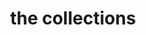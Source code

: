 ---
layout: collections
toc: false
permalink: /collections
title: the collections
comment: false
---